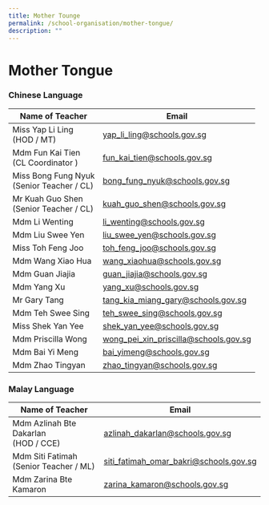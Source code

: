 ```yaml
---
title: Mother Tounge
permalink: /school-organisation/mother-tongue/
description: ""
---
```

# **Mother Tongue**

### Chinese Language

| Name of Teacher 	| Email 	|
|---	|---	|
| Miss Yap Li Ling<br>(HOD / MT) 	| [yap_li_ling@schools.gov.sg](mailto:yap_li_ling@schools.gov.sg) 	|
| Mdm Fun Kai Tien<br>(CL Coordinator ) 	| [fun_kai_tien@schools.gov.sg](mailto:fun_kai_tien@schools.gov.sg) 	|
| Miss Bong Fung Nyuk<br>(Senior Teacher / CL) 	| [bong_fung_nyuk@schools.gov.sg](mailto:bong_fung_nyuk@schools.gov.sg) 	|
| Mr Kuah Guo Shen<br>(Senior Teacher / CL) 	| [kuah_guo_shen@schools.gov.sg](mailto:kuah_guo_shen@schools.gov.sg) 	|
| Mdm Li Wenting  	| [li_wenting@schools.gov.sg](mailto:li_wenting@schools.gov.sg) 	|
| Mdm Liu Swee Yen 	| [liu_swee_yen@schools.gov.sg](mailto:liu_swee_yen@schools.gov.sg) 	|
| Miss Toh Feng Joo 	| [toh_feng_joo@schools.gov.sg](mailto:toh_feng_joo@schools.gov.sg) 	|
| Mdm Wang Xiao Hua   	| [wang_xiaohua@schools.gov.sg](mailto:wang_xiaohua@schools.gov.sg) 	|
| Mdm Guan Jiajia 	| [guan_jiajia@schools.gov.sg](mailto:guan_jiajia@schools.gov.sg) 	|
| Mdm Yang Xu 	| [yang_xu@schools.gov.sg](mailto:yang_xu@schools.gov.sg) 	|
| Mr Gary Tang 	| [tang_kia_miang_gary@schools.gov.sg](mailto:[tang_kia_miang_gary@schools.gov.sg) 	|
| Mdm Teh Swee Sing 	| [teh_swee_sing@schools.gov.sg](mailto:teh_swee_sing@schools.gov.sg) 	|
| Miss Shek Yan Yee 	| [shek_yan_yee@schools.gov.sg](mailto:shek_yan_yee@schools.gov.sg) 	|
| Mdm Priscilla Wong 	| [wong_pei_xin_priscilla@schools.gov.sg](mailto:wong_pei_xin_priscilla@schools.gov.sg) 	|
| Mdm Bai Yi Meng 	| [bai_yimeng@schools.gov.sg](mailto:bai_yimeng@schools.gov.sg) 	|
| Mdm Zhao Tingyan 	| [zhao_tingyan@schools.gov.sg](mailto:zhao_tingyan@schools.gov.sg) 	|

### Malay Language

| Name of Teacher 	| Email 	|
|---	|---	|
| Mdm Azlinah Bte Dakarlan<br>(HOD / CCE) 	| azlinah_dakarlan@schools.gov.sg 	|
| Mdm Siti Fatimah<br>(Senior Teacher / ML) 	| siti_fatimah_omar_bakri@schools.gov.sg 	|
| Mdm Zarina Bte Kamaron 	| zarina_kamaron@schools.gov.sg 	|